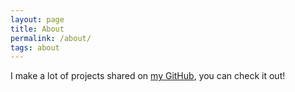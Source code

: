 ```yaml
---
layout: page
title: About
permalink: /about/
tags: about
---
```


I make a lot of projects shared on [my GitHub](https://github.com/culdo), you can check it out!

